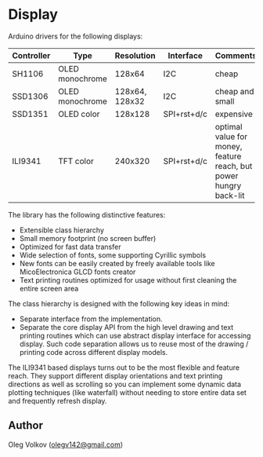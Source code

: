 # Display
Arduino drivers for the following displays:

| Controller | Type  | Resolution | Interface | Comments |
|--|--|--|--|--|
| SH1106 | OLED monochrome | 128x64 | I2C | cheap |
| SSD1306 | OLED monochrome | 128x64, 128x32 | I2C | cheap and small |
| SSD1351 | OLED color | 128x128 | SPI+rst+d/c | expensive |
| ILI9341 | TFT color | 240x320 | SPI+rst+d/c | optimal value for money, feature reach, but power hungry back-lit |

The library has the following distinctive features:
- Extensible class hierarchy
- Small memory footprint (no screen buffer)
- Optimized for fast data transfer
- Wide selection of fonts, some supporting Cyrillic symbols
- New fonts can be easily created by freely available tools like MicoElectronica GLCD fonts creator
- Text printing routines optimized for usage without first cleaning the entire screen area

The class hierarchy is designed with the following key ideas in mind:
- Separate interface from the implementation.
- Separate the core display API from the high level drawing and text printing routines which can use abstract display interface for accessing display. Such code separation allows us to reuse most of the drawing / printing code across different display models.

The ILI9341 based displays turns out to be the most flexible and feature reach. They support different display orientations and text printing directions as well as scrolling so you can implement some dynamic data plotting techniques (like waterfall) without needing to store entire data set and frequently refresh display.

## Author

Oleg Volkov (olegv142@gmail.com)

